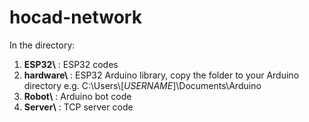# hocad-network

In the directory:
1. __ESP32\\__ : ESP32 codes
2. __hardware\\__ : ESP32 Arduino library, copy the folder to your Arduino directory e.g. C:\\Users\\[*USERNAME*]\\Documents\\Arduino
3. __Robot\\__ : Arduino bot code
4. __Server\\__ : TCP server code
